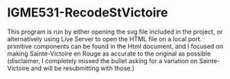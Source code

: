 # IGME531-RecodeStVictoire

This program is run by either opening the svg file included in the project, or alternatively using Live Server to open the HTML file on a local port.
primitive components can be found in the Html document, and I focused on making Sainte-Victoire en Rouge as accurate to the original as possible
(disclaimer, I completely missed the bullet asking for a variation on Sainte-Victoire and will be resubmitting with those.)